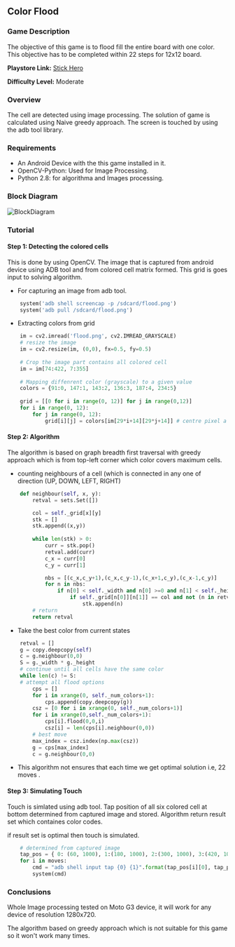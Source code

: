 ## Color Flood

### Game Description

The objective of this game is to flood fill the entire board with one color. This objective has to be
completed within 22 steps for 12x12 board.

**Playstore Link:** [Stick Hero](https://play.google.com/store/apps/details?id=com.wetpalm.colorflood&hl=en)
 
**Difficulty Level:** Moderate

### Overview

The cell are detected using image processing. The solution of game is calculated using Naive greedy approach. The screen is touched by using the adb tool library.

### Requirements

- An Android Device with the this game installed in it.
- OpenCV-Python: Used for Image Processing.
- Python 2.8: for algorithma and Images processing. 

### Block Diagram

![BlockDiagram](/Images/methods-3.png)

### Tutorial

#### Step 1: Detecting the colored cells

This is done by using OpenCV. The image that is captured from android device using ADB tool and from colored cell matrix formed. This grid is goes input to solving algorithm.

- For capturing an image from adb tool.
```python
	system('adb shell screencap -p /sdcard/flood.png')
	system('adb pull /sdcard/flood.png')

``` 
- Extracting colors from grid

```python
	im = cv2.imread('flood.png', cv2.IMREAD_GRAYSCALE)
	# resize the image
	im = cv2.resize(im, (0,0), fx=0.5, fy=0.5)
	
	# Crop the image part contains all colored cell
	im = im[74:422, 7:355]
	
	# Mapping diffenrent color (grayscale) to a given value
	colors = {91:0, 147:1, 143:2, 136:3, 187:4, 234:5}
	
	grid = [[0 for i in range(0, 12)] for j in range(0,12)]
	for i in range(0, 12):
    	for j in range(0, 12):
        	grid[i][j] = colors[im[29*i+14][29*j+14]] # centre pixel a cell
```


#### Step 2: Algorithm

The algorithm is based on graph breadth first traversal with greedy approach which is from top-left corner which color covers
maximum cells.

- counting neighbours of a cell (which is connected in any one of direction (UP, DOWN, LEFT, RIGHT)
```python
	def neighbour(self, x, y):
	    retval = sets.Set([])

	    col = self._grid[x][y]
	    stk = []
	    stk.append((x,y))
	    
	    while len(stk) > 0:
	        curr = stk.pop()
	        retval.add(curr)
	        c_x = curr[0]
	        c_y = curr[1]

	        nbs = [(c_x,c_y+1),(c_x,c_y-1),(c_x+1,c_y),(c_x-1,c_y)]
	        for n in nbs:
	            if n[0] < self._width and n[0] >=0 and n[1] < self._height and n[1] >= 0:
	                if self._grid[n[0]][n[1]] == col and not (n in retval):
	                    stk.append(n)
	    # return
	    return retval
```

- Take the best color from current states

```python
	retval = []
	g = copy.deepcopy(self)
	c = g.neighbour(0,0)
	S = g._width * g._height
	# continue until all cells have the same color
	while len(c) != S:
	# attempt all flood options
		cps = []
		for i in xrange(0, self._num_colors+1):
			cps.append(copy.deepcopy(g))
		csz = [0 for i in xrange(0, self._num_colors+1)]
		for i in xrange(0,self._num_colors+1):
			cps[i].flood(0,0,i)
			csz[i] = len(cps[i].neighbour(0,0))
		# best move
		max_index = csz.index(np.max(csz))
		g = cps[max_index]
		c = g.neighbour(0,0)
```
- This algorithm not ensures that each time we get optimal solution i.e, 22 moves .

#### Step 3: Simulating Touch

Touch is simlated using adb tool. Tap position of all six colored cell at bottom determined from captured image
and stored. Algorithm return result set which containes color codes.

if result set is optimal then touch is simulated.

```python
	# determined from captured image
	tap_pos = { 0: (60, 1000), 1:(180, 1000), 2:(300, 1000), 3:(420, 1000), 4:(540, 1000), 5:(660, 1000)}
	for i in moves:
		cmd = "adb shell input tap {0} {1}".format(tap_pos[i][0], tap_pos[i][1])
		system(cmd)
```

### Conclusions

Whole Image processing tested on Moto G3 device, it will work for any device of resolution 1280x720.
 
The algorithm based on greedy approach which is not suitable for this game so it won't work many times.

